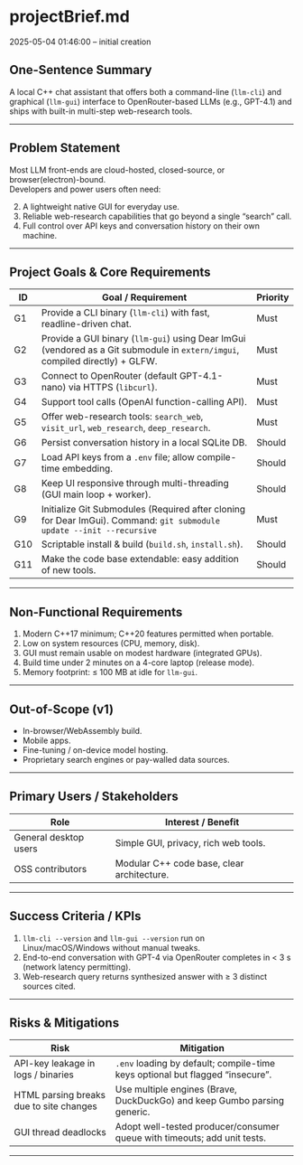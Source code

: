 # projectBrief.md  
2025-05-04 01:46:00 – initial creation

## One-Sentence Summary  
A local C++ chat assistant that offers both a command-line (`llm-cli`) and graphical (`llm-gui`) interface to OpenRouter-based LLMs (e.g., GPT-4.1) and ships with built-in multi-step web-research tools.

---

## Problem Statement  
Most LLM front-ends are cloud-hosted, closed-source, or browser(electron)-bound.  
Developers and power users often need:  

2. A lightweight native GUI for everyday use.  
3. Reliable web-research capabilities that go beyond a single “search” call.  
4. Full control over API keys and conversation history on their own machine.

---

## Project Goals & Core Requirements  

| ID | Goal / Requirement | Priority |
|----|--------------------|----------|
| G1 | Provide a CLI binary (`llm-cli`) with fast, readline-driven chat. | Must |
| G2 | Provide a GUI binary (`llm-gui`) using Dear ImGui (vendored as a Git submodule in `extern/imgui`, compiled directly) + GLFW. | Must |
| G3 | Connect to OpenRouter (default GPT-4.1-nano) via HTTPS (`libcurl`). | Must |
| G4 | Support tool calls (OpenAI function-calling API). | Must |
| G5 | Offer web-research tools: `search_web`, `visit_url`, `web_research`, `deep_research`. | Must |
| G6 | Persist conversation history in a local SQLite DB. | Should |
| G7 | Load API keys from a `.env` file; allow compile-time embedding. | Should |
| G8 | Keep UI responsive through multi-threading (GUI main loop + worker). | Should |
| G9 | Initialize Git Submodules (Required after cloning for Dear ImGui). Command: `git submodule update --init --recursive` | Must |
| G10| Scriptable install & build (`build.sh`, `install.sh`). | Should |
| G11| Make the code base extendable: easy addition of new tools. | Should |

---

## Non-Functional Requirements  

1. Modern C++17 minimum; C++20 features permitted when portable.  
2. Low on system resources (CPU, memory, disk).
4. GUI must remain usable on modest hardware (integrated GPUs).  
5. Build time under 2 minutes on a 4-core laptop (release mode).  
6. Memory footprint: ≤ 100 MB at idle for `llm-gui`.  

---

## Out-of-Scope (v1)  

- In-browser/WebAssembly build.  
- Mobile apps.  
- Fine-tuning / on-device model hosting.  
- Proprietary search engines or pay-walled data sources.  

---

## Primary Users / Stakeholders  

| Role               | Interest / Benefit                          |
|--------------------|---------------------------------------------|
| General desktop users | Simple GUI, privacy, rich web tools.     |
| OSS contributors   | Modular C++ code base, clear architecture.  |

---

## Success Criteria / KPIs  

1. `llm-cli --version` and `llm-gui --version` run on Linux/macOS/Windows without manual tweaks.  
2. End-to-end conversation with GPT-4 via OpenRouter completes in < 3 s (network latency permitting).  
3. Web-research query returns synthesized answer with ≥ 3 distinct sources cited.  
---

## Risks & Mitigations  

| Risk                               | Mitigation                                     |
|------------------------------------|------------------------------------------------|
| API-key leakage in logs / binaries | `.env` loading by default; compile-time keys optional but flagged “insecure”. |
| HTML parsing breaks due to site changes | Use multiple engines (Brave, DuckDuckGo) and keep Gumbo parsing generic. |
| GUI thread deadlocks               | Adopt well-tested producer/consumer queue with timeouts; add unit tests. |

---
